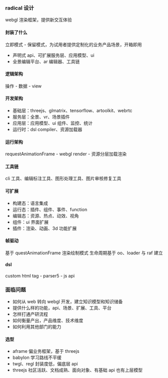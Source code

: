 ### radical 设计
webgl 渲染框架，提供新交互体验

#### 封装了什么
立即模式 - 保留模式，为试用者提供定制化的业务产品场景，开箱即用
- 声明式 api、可扩展服务层、应用模型、ui
- 全景编辑平台、ar 编辑器、工具链

#### 逻辑架构
操作 - 数据 - view

#### 开发架构
- 基础层：threejs、glmatrix、tensorflow、artoolkit、webrtc
- 服务层：全景、vr、场景插件
- 应用层：应用模型、ui 组件、监控、统计
- 运行时：dsl compiler、资源加载器

#### 运行架构
requestAnimationFrame - webgl render - 资源分层加载渲染

#### 工具链
cli 工具、编辑标注工具、图形处理工具、图片审核修复工具

#### 可扩展
- 构建态：语言集成
- 运行态：插件、组件、事件、function
- 编辑态：资源、热点、动效、视角
- 组件：ui 界面扩展
- 插件：渲染、动画、3d 功能扩展

#### 帧驱动
基于 questAnimationFrame 渲染绘制模式
生命周期基于 oo、loader 与 raf 建立

#### dsl
custom html tag - parser5 - js api

### 面临问题
- 如何从 web 转向 webgl 开发，建立知识模型和知识储备
- 提供什么样的功能，api、场景、扩展、工具、平台
- 怎样打通产研流程
- 如何衡量产出，产品维度、技术维度
- 如何利用其他部门的能力

#### 选型
- aframe 偏业务框架，基于 threejs
- babylon 学习路线不平缓
- twgl、regl 封装度低，偏底层 api
- threejs 社区活跃、文档成熟、面向对象、有基础 api 也有上层模型
